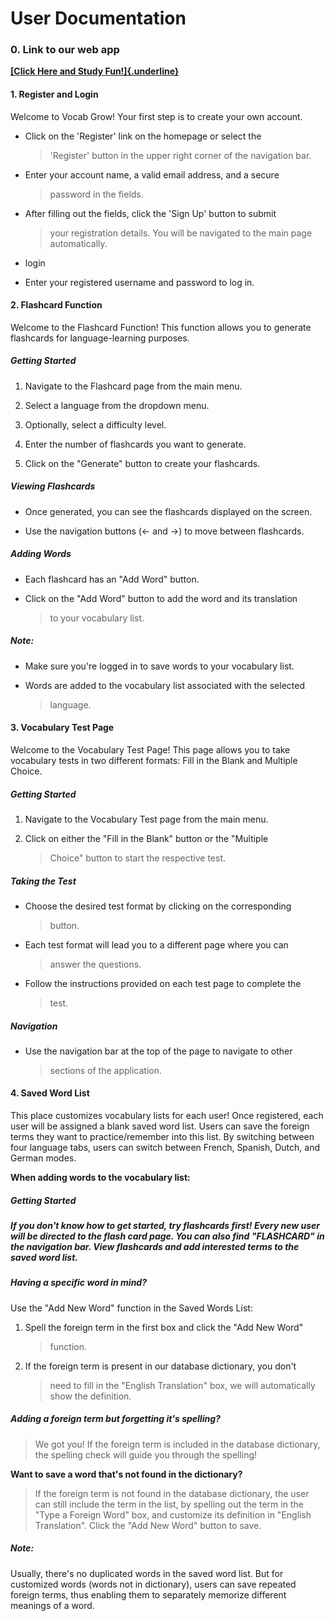 # **User Documentation**

### **0. Link to our web app**

[**[Click Here and Study Fun!]{.underline}**](http://3.14.246.240/)

#### **1. Register and Login**

Welcome to Vocab Grow! Your first step is to create your own account.

-   Click on the \'Register\' link on the homepage or select the
    > \'Register\' button in the upper right corner of the navigation
    > bar.

-   Enter your account name, a valid email address, and a secure
    > password in the fields.

-   After filling out the fields, click the \'Sign Up\' button to submit
    > your registration details. You will be navigated to the main page
    > automatically.

-   login

-   Enter your registered username and password to log in.

#### **2. Flashcard Function**

Welcome to the Flashcard Function! This function allows you to generate
flashcards for language-learning purposes.

##### **Getting Started**

1.  Navigate to the Flashcard page from the main menu.

2.  Select a language from the dropdown menu.

3.  Optionally, select a difficulty level.

4.  Enter the number of flashcards you want to generate.

5.  Click on the \"Generate\" button to create your flashcards.

##### **Viewing Flashcards**

-   Once generated, you can see the flashcards displayed on the screen.

-   Use the navigation buttons (← and →) to move between flashcards.

##### **Adding Words**

-   Each flashcard has an \"Add Word\" button.

-   Click on the \"Add Word\" button to add the word and its translation
    > to your vocabulary list.

##### **Note:**

-   Make sure you\'re logged in to save words to your vocabulary list.

-   Words are added to the vocabulary list associated with the selected
    > language.

#### **3. Vocabulary Test Page**

Welcome to the Vocabulary Test Page! This page allows you to take
vocabulary tests in two different formats: Fill in the Blank and
Multiple Choice.

##### **Getting Started**

1.  Navigate to the Vocabulary Test page from the main menu.

2.  Click on either the \"Fill in the Blank\" button or the \"Multiple
    > Choice\" button to start the respective test.

##### **Taking the Test**

-   Choose the desired test format by clicking on the corresponding
    > button.

-   Each test format will lead you to a different page where you can
    > answer the questions.

-   Follow the instructions provided on each test page to complete the
    > test.

##### **Navigation**

-   Use the navigation bar at the top of the page to navigate to other
    > sections of the application.

#### **4. Saved Word List**

This place customizes vocabulary lists for each user! Once registered,
each user will be assigned a blank saved word list. Users can save the
foreign terms they want to practice/remember into this list. By
switching between four language tabs, users can switch between French,
Spanish, Dutch, and German modes.

**When adding words to the vocabulary list:**

##### **Getting Started**

##### If you don't know how to get started, try flashcards first! Every new user will be directed to the flash card page. You can also find "FLASHCARD" in the navigation bar. View flashcards and add interested terms to the saved word list.

##### **Having a specific word in mind?** 

Use the "Add New Word" function in the Saved Words List:

1.  Spell the foreign term in the first box and click the "Add New Word"
    > function.

2.  If the foreign term is present in our database dictionary, you don't
    > need to fill in the "English Translation" box, we will
    > automatically show the definition.

##### **Adding a foreign term but forgetting it's spelling?**

> We got you! If the foreign term is included in the database
> dictionary, the spelling check will guide you through the spelling!

**Want to save a word that's not found in the dictionary?**

> If the foreign term is not found in the database dictionary, the user
> can still include the term in the list, by spelling out the term in
> the "Type a Foreign Word" box, and customize its definition in
> "English Translation". Click the "Add New Word" button to save.

##### **Note:**

Usually, there's no duplicated words in the saved word list. But for
customized words (words not in dictionary), users can save repeated
foreign terms, thus enabling them to separately memorize different
meanings of a word.